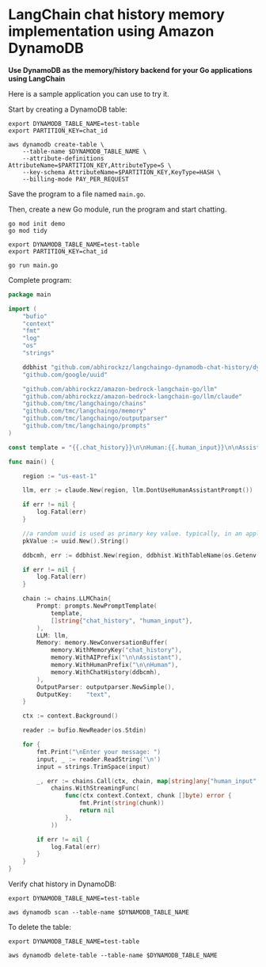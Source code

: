 # LangChain chat history memory implementation using Amazon DynamoDB

**Use DynamoDB as the memory/history backend for your Go applications using LangChain**

Here is a sample application you can use to try it.

Start by creating a DynamoDB table:

```shell
export DYNAMODB_TABLE_NAME=test-table
export PARTITION_KEY=chat_id

aws dynamodb create-table \
    --table-name $DYNAMODB_TABLE_NAME \
    --attribute-definitions AttributeName=$PARTITION_KEY,AttributeType=S \
    --key-schema AttributeName=$PARTITION_KEY,KeyType=HASH \
    --billing-mode PAY_PER_REQUEST
```

Save the program to a file named `main.go`. 

Then, create a new Go module, run the program and start chatting.

```shell
go mod init demo
go mod tidy

export DYNAMODB_TABLE_NAME=test-table
export PARTITION_KEY=chat_id

go run main.go
```

Complete program:

```go
package main

import (
	"bufio"
	"context"
	"fmt"
	"log"
	"os"
	"strings"

	ddbhist "github.com/abhirockzz/langchaingo-dynamodb-chat-history/dynamodb_chat_history"
	"github.com/google/uuid"

	"github.com/abhirockzz/amazon-bedrock-langchain-go/llm"
	"github.com/abhirockzz/amazon-bedrock-langchain-go/llm/claude"
	"github.com/tmc/langchaingo/chains"
	"github.com/tmc/langchaingo/memory"
	"github.com/tmc/langchaingo/outputparser"
	"github.com/tmc/langchaingo/prompts"
)

const template = "{{.chat_history}}\n\nHuman:{{.human_input}}\n\nAssistant:"

func main() {

	region := "us-east-1"

	llm, err := claude.New(region, llm.DontUseHumanAssistantPrompt())

	if err != nil {
		log.Fatal(err)
	}

	//a random uuid is used as primary key value. typically, in an application this would be a unique identifier such as a session ID.
	pkValue := uuid.New().String()

	ddbcmh, err := ddbhist.New(region, ddbhist.WithTableName(os.Getenv("DYNAMODB_TABLE_NAME")), ddbhist.WithPrimaryKeyName(os.Getenv("PARTITION_KEY")), ddbhist.WithPrimaryKeyValue(pkValue))

	if err != nil {
		log.Fatal(err)
	}

	chain := chains.LLMChain{
		Prompt: prompts.NewPromptTemplate(
			template,
			[]string{"chat_history", "human_input"},
		),
		LLM: llm,
		Memory: memory.NewConversationBuffer(
			memory.WithMemoryKey("chat_history"),
			memory.WithAIPrefix("\n\nAssistant"),
			memory.WithHumanPrefix("\n\nHuman"),
			memory.WithChatHistory(ddbcmh),
		),
		OutputParser: outputparser.NewSimple(),
		OutputKey:    "text",
	}

	ctx := context.Background()

	reader := bufio.NewReader(os.Stdin)

	for {
		fmt.Print("\nEnter your message: ")
		input, _ := reader.ReadString('\n')
		input = strings.TrimSpace(input)

		_, err := chains.Call(ctx, chain, map[string]any{"human_input": input}, chains.WithMaxTokens(8191),
			chains.WithStreamingFunc(
				func(ctx context.Context, chunk []byte) error {
					fmt.Print(string(chunk))
					return nil
				},
			))

		if err != nil {
			log.Fatal(err)
		}
	}
}
```

Verify chat history in DynamoDB:

```shell
export DYNAMODB_TABLE_NAME=test-table

aws dynamodb scan --table-name $DYNAMODB_TABLE_NAME
```

To delete the table:

```shell
export DYNAMODB_TABLE_NAME=test-table

aws dynamodb delete-table --table-name $DYNAMODB_TABLE_NAME
```